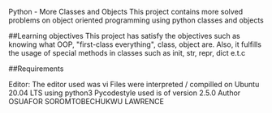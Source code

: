 Python - More Classes and Objects
This project contains more solved problems on object oriented programming using python classes and objects

##Learning objectives This project has satisfy the objectives such as knowing what OOP, "first-class everything", class, object are. Also, it fulfills the usage of special methods in classes such as init, str, repr, dict e.t.c

##Requirements

Editor: The editor used was vi
Files were interpreted / compilled on Ubuntu 20.04 LTS using python3
Pycodestyle used is of version 2.5.0
Author
OSUAFOR SOROMTOBECHUKWU LAWRENCE
